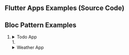 ## Flutter Apps Examples (Source Code)
## Bloc Pattern Examples
1. <details> 
    <summary>Todo App</summary>

    1. [Cubit + StreamSubscription](https://github.com/MySelfMukund/flutter_weatherapp_cubit_streamsubscription)  
    1. Cubit + Bloc BlocListener  
    1. Bloc + StreamSubscription  
    1. Bloc + Bloc BlocListener

   </details>
   1. <details> 
    <summary>Weather App</summary>

    1. [Cubit + StreamSubscription](https://github.com/MySelfMukund/flutter_weatherapp_cubit_streamsubscription)  
    1. Cubit + Bloc BlocListener  
    1. Bloc + StreamSubscription  
    1. Bloc + Bloc BlocListener

   </details>
